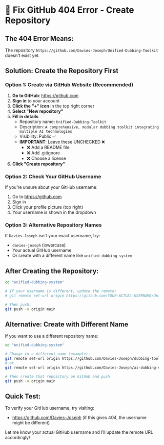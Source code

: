 # 🔧 Fix GitHub 404 Error - Create Repository

## The 404 Error Means:
The repository `https://github.com/Davies-Joseph/Unified-Dubbing-Toolkit` doesn't exist yet.

## Solution: Create the Repository First

### Option 1: Create via GitHub Website (Recommended)

1. **Go to GitHub**: https://github.com
2. **Sign in** to your account
3. **Click the "+" icon** in the top right corner
4. **Select "New repository"**
5. **Fill in details**:
   - Repository name: `Unified-Dubbing-Toolkit`
   - Description: `A comprehensive, modular dubbing toolkit integrating multiple AI technologies`
   - Visibility: Public ✅
   - **IMPORTANT**: Leave these UNCHECKED ❌
     - ❌ Add a README file
     - ❌ Add .gitignore
     - ❌ Choose a license
6. **Click "Create repository"**

### Option 2: Check Your GitHub Username

If you're unsure about your GitHub username:
1. Go to https://github.com
2. Sign in
3. Click your profile picture (top right)
4. Your username is shown in the dropdown

### Option 3: Alternative Repository Names

If `Davies-Joseph` isn't your exact username, try:
- `davies-joseph` (lowercase)
- Your actual GitHub username
- Or create with a different name like `unified-dubbing-system`

## After Creating the Repository:

```bash
cd "unified-dubbing-system"

# If your username is different, update the remote:
# git remote set-url origin https://github.com/YOUR-ACTUAL-USERNAME/Unified-Dubbing-Toolkit.git

# Then push:
git push -u origin main
```

## Alternative: Create with Different Name

If you want to use a different repository name:

```bash
cd "unified-dubbing-system"

# Change to a different name (example):
git remote set-url origin https://github.com/Davies-Joseph/dubbing-toolkit.git
# or
git remote set-url origin https://github.com/Davies-Joseph/ai-dubbing-system.git

# Then create that repository on GitHub and push
git push -u origin main
```

## Quick Test:

To verify your GitHub username, try visiting:
- https://github.com/Davies-Joseph (if this gives 404, the username might be different)

Let me know your actual GitHub username and I'll update the remote URL accordingly!